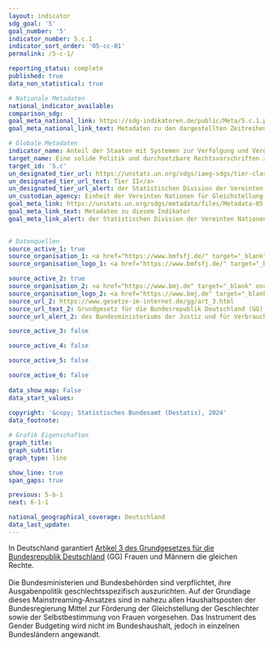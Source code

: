 ```yaml
---
layout: indicator    
sdg_goal: '5'    
goal_number: '5'    
indicator_number: 5.c.1    
indicator_sort_order: '05-cc-01'    
permalink: /5-c-1/    

reporting_status: complete    
published: true    
data_non_statistical: true    

# Nationale Metadaten    
national_indicator_available:     
comparison_sdg:     
goal_meta_national_link: https://sdg-indikatoren.de/public/Meta/5.c.1.pdf
goal_meta_national_link_text: Metadaten zu den dargestellten Zeitreihen    

# Globale Metadaten    
indicator_name: Anteil der Staaten mit Systemen zur Verfolgung und Veröffentlichung von Mittelzuwendungen für die Geschlechtergleichstellung und Förderung der Selbstbestimmung der Frauen    
target_name: Eine solide Politik und durchsetzbare Rechtsvorschriften zur Förderung der Gleichstellung der Geschlechter und der Selbstbestimmung aller Frauen und Mädchen auf allen Ebenen beschließen und verstärken    
target_id: '5.c'    
un_designated_tier_url: https://unstats.un.org/sdgs/iaeg-sdgs/tier-classification/'    
un_designated_tier_url_text: Tier II</a>    
un_designated_tier_url_alert: der Statistischen Division der Vereinten Nationen    
un_custodian_agency: Einheit der Vereinten Nationen für Gleichstellung und Ermächtigung der Frauen (UN Women)<br>Organisation für wirtschaftliche Zusammenarbeit und Entwicklung (OECD)<br>Entwicklungsprogramm der Vereinten Nationen (UNDP)    
goal_meta_link: https://unstats.un.org/sdgs/metadata/files/Metadata-05-0c-01.pdf    
goal_meta_link_text: Metadaten zu diesem Indikator    
goal_meta_link_alert: der Statistischen Division der Vereinten Nationen    
    

# Datenquellen
source_active_1: true
source_organisation_1: <a href="https://www.bmfsfj.de/" target="_blank" onclick="return confirm_alert('des Bundesministeriums für Bildung, Familie, Senioren, Frauen und Jugend','De');" title="Klicken Sie hier um zur Website der Organisation Bundesministerium für Bildung, Familie, Senioren, Frauen und Jugend (BMBFSFJ) zu gelangen."> Bundesministerium für Bildung, Familie, Senioren, Frauen und Jugend (BMBFSFJ) </a>
source_organisation_logo_1: <a href="https://www.bmfsfj.de/" target="_blank" onclick="return confirm_alert('des Bundesministeriums für Bildung, Familie, Senioren, Frauen und Jugend','De');"><img src="https://sdg-indikatoren.de/public/OrgImgDe/bmbfsfj.png" alt="Logo bmbfsfj" style="height:60px; width:148px"/></a>

source_active_2: true
source_organisation_2: <a href="https://www.bmj.de" target="_blank" onclick="return confirm_alert('des Bundesministeriums der Justiz und für Verbraucherschutz','De');" title="Klicken Sie hier um zur Website der Organisation Bundesministerium der Justiz und für Verbraucherschutz (BMJV) und das Bundesamt für Justiz (BfJ) zu gelangen."> Bundesministerium der Justiz und für Verbraucherschutz (BMJV) und das Bundesamt für Justiz (BfJ) </a>
source_organisation_logo_2: <a href="https://www.bmj.de" target="_blank" onclick="return confirm_alert('des Bundesministeriums der Justiz und für Verbraucherschutz','De');"><img src="https://sdg-indikatoren.de/public/OrgImgDe/bmjv.png" alt="Logo bmjv" style="height:60px; width:148px"/></a>
source_url_2: https://www.gesetze-im-internet.de/gg/art_3.html
source_url_text_2: Grundgesetz für die Bundesrepublik Deutschland (GG) - Artikel 3 - in der jeweils gültigen Fassung
source_url_alert_2: des Bundesministeriums der Justiz und für Verbraucherschutz

source_active_3: false

source_active_4: false

source_active_5: false

source_active_6: false
    
data_show_map: False    
data_start_values:     
    
copyright: '&copy; Statistisches Bundesamt (Destatis), 2024'    
data_footnote:     

# Grafik Eigenschaften    
graph_title: 
graph_subtitle:     
graph_type: line    

show_line: true
span_gaps: true    

previous: 5-b-1    
next: 6-1-1    

national_geographical_coverage: Deutschland    
data_last_update:     
---
```



In Deutschland garantiert <a  href="https://www.gesetze-im-internet.de/gg/art_3.html" target="_blank" onclick="return confirm_alert('des Justizministeriums','De');">Artikel 3 des Grundgesetzes für die Bundesrepublik Deutschland</a> (GG) Frauen und Männern die gleichen Rechte.<br><br>
Die Bundesministerien und Bundesbehörden sind verpflichtet, ihre Ausgabenpolitik geschlechtsspezifisch auszurichten. Auf der Grundlage dieses Mainstreaming-Ansatzes sind in nahezu allen Haushaltsposten der Bundesregierung Mittel zur Förderung der Gleichstellung der Geschlechter sowie der Selbstbestimmung von Frauen vorgesehen. Das Instrument des Gender Budgeting wird nicht im Bundeshaushalt, jedoch in einzelnen Bundesländern angewandt.